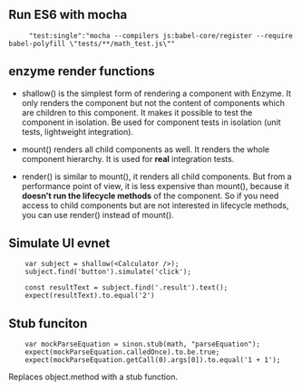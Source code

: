 ## Run ES6 with mocha
```
     "test:single":"mocha --compilers js:babel-core/register --require babel-polyfill \"tests/**/math_test.js\""
```


## enzyme render functions
- shallow() is the simplest form of rendering a component with Enzyme. It only renders the component but not the content of components which are children to this component. It makes it possible to test the component in isolation. Be used for component tests in isolation (unit tests, lightweight integration).

- mount() renders all child components as well. It renders the whole component hierarchy. 
It is used for **real** integration tests.

- render() is similar to mount(), it renders all child components. But from a performance point of view, it is less expensive than mount(), because it **doesn’t run the lifecycle methods** of the component. So if you need access to child components but are not interested in lifecycle methods, you can use render() instead of mount().

## Simulate UI evnet
```
    var subject = shallow(<Calculator />);
    subject.find('button').simulate('click');
    
    const resultText = subject.find('.result').text();
    expect(resultText).to.equal('2')
```

## Stub funciton
```
    var mockParseEquation = sinon.stub(math, "parseEquation"); 
    expect(mockParseEquation.calledOnce).to.be.true;
    expect(mockParseEquation.getCall(0).args[0]).to.equal('1 + 1');
```
Replaces object.method with a stub function. 